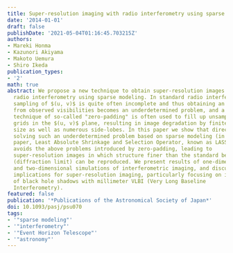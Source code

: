 ```yaml
---
title: Super-resolution imaging with radio interferometry using sparse modeling
date: '2014-01-01'
draft: false
publishDate: '2021-05-04T01:16:45.703215Z'
authors:
- Mareki Honma
- Kazunori Akiyama
- Makoto Uemura
- Shiro Ikeda
publication_types:
- '2'
math: true
abstract: We propose a new technique to obtain super-resolution images with
  radio interferometry using sparse modeling. In standard radio interferometry,
  sampling of $(u, v)$ is quite often incomplete and thus obtaining an image
  from observed visibilities becomes an underdetermined problem, and a
  technique of so-called "zero-padding" is often used to fill up unsampled
  grids in the $(u, v)$ plane, resulting in image degradation by finite beam
  size as well as numerous side-lobes. In this paper we show that directly
  solving such an underdetermined problem based on sparse modeling (in this
  paper, Least Absolute Shrinkage and Selection Operator, known as LASSO)
  avoids the above problems introduced by zero-padding, leading to
  super-resolution images in which structure finer than the standard beam size
  (diffraction limit) can be reproduced. We present results of one-dimensional
  and two-dimensional simulations of interferometric imaging, and discuss its
  implications for super-resolution imaging, particularly focusing on imaging
  of black hole shadows with millimeter VLBI (Very Long Baseline
  Interferometry).
featured: false
publication: '*Publications of the Astronomical Society of Japan*'
doi: 10.1093/pasj/psu070
tags:
- '"sparse modeling"'
- '"interferometry"'
- '"Event Horizon Telescope"'
- '"astronomy"'
---
```

